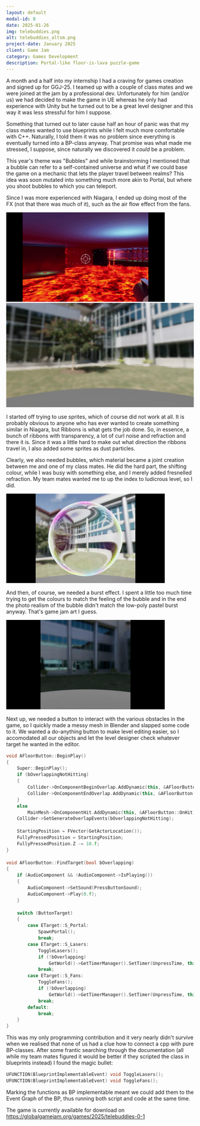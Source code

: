 ```yaml
---
layout: default
modal-id: 8
date: 2025-01-26
img: telebuddies.png
alt: telebuddies_altsm.png
project-date: January 2025
client: Game Jam
category: Games Development
description: Portal-like floor-is-lava puzzle-game
---
```

A month and a half into my internship I had a craving for games creation and signed up for GGJ-25. I teamed up with a couple of class mates and we were joined at the jam by a professional dev. Unfortunately for him (and/or us) we had decided to make the game in UE whereas he only had experience with Unity but he turned out to be a great level designer and this way it was less stressful for him I suppose.

Something that turned out to later cause half an hour of panic was that my class mates wanted to use blueprints while I felt much more comfortable with C++. Naturally, I told them it was no problem since everything is eventually turned into a BP-class anyway. That promise was what made me stressed, I suppose, since naturally we discovered it *could* be a problem.

This year's theme was "Bubbles" and while brainstorming I mentioned that a bubble can refer to a self-contained universe and what if we could base the game on a mechanic that lets the player travel between realms? This idea was soon mutated into something much more akin to Portal, but where you shoot bubbles to which you can teleport.

Since I was more experienced with Niagara, I ended up doing most of the FX (not that there was much of it), such as the air flow effect from the fans.

![Bubbles need air](img/portfolio/TeleBuddies/TB_fan.gif "I guess this is fan art.")
![Captured air](img/portfolio/TeleBuddies/TB_airflow.png "The air is still. Get it?")

I started off trying to use sprites, which of course did not work at all. It is probably obvious to anyone who has ever wanted to create something similar in Niagara, but Ribbons is what gets the job done. So, in essence, a bunch of ribbons with transparency, a lot of curl noise and refraction and there it is. Since it was a little hard to make out what direction the ribbons travel in, I also added some sprites as dust particles.

Clearly, we also needed bubbles, which material became a joint creation between me and one of my class mates. He did the hard part, the shifting colour, while I was busy with something else, and I merely added fresnelled refraction. My team mates wanted me to up the index to ludicrous level, so I did.

![Bubble!](img/portfolio/TeleBuddies/TB_bubble.gif "Now all we need is Bobble.")

And then, of course, we needed a burst effect. I spent a little too much time trying to get the colours to match the feeling of the bubble and in the end the photo realism of the bubble didn't match the low-poly pastel burst anyway. That's game jam art I guess.

![Pop!](img/portfolio/TeleBuddies/TB_burst.gif "Don't poppa me or I'll poppa you!")

Next up, we needed a button to interact with the various obstacles in the game, so I quickly made a messy mesh in Blender and slapped some code to it. We wanted a do-anything button to make level editing easier, so I accomodated all our objects and let the level designer check whatever target he wanted in the editor.

```cpp
void AFloorButton::BeginPlay()
{
	Super::BeginPlay();
	if (bOverlappingNotHitting)
	{
		Collider->OnComponentBeginOverlap.AddDynamic(this, &AFloorButton::OnOverlap);
		Collider->OnComponentEndOverlap.AddDynamic(this, &AFloorButton::OnOverlapEnd);
	}
	else
		MainMesh->OnComponentHit.AddDynamic(this, &AFloorButton::OnHit);
	Collider->SetGenerateOverlapEvents(bOverlappingNotHitting);

	StartingPosition = FVector(GetActorLocation());
	FullyPressedPosition = StartingPosition;
	FullyPressedPosition.Z -= 10.f;
}

void AFloorButton::FindTarget(bool bOverlapping)
{
	if (AudioComponent && !AudioComponent->IsPlaying())
	{
		AudioComponent->SetSound(PressButtonSound);
		AudioComponent->Play(0.f);
	}
	
	switch (ButtonTarget)
	{
		case ETarget::S_Portal:
			SpawnPortal();
			break;
		case ETarget::S_Lasers:
			ToggleLasers();
			if (!bOverlapping)
				GetWorld()->GetTimerManager().SetTimer(UnpressTime, this, &AFloorButton::Unpress, 1.f, false);
			break;
		case ETarget::S_Fans:
			ToggleFans();
			if (!bOverlapping)
				GetWorld()->GetTimerManager().SetTimer(UnpressTime, this, &AFloorButton::Unpress, 1.f, false);
			break;
		default:
			break;
	}
}
``` 

This was my only programming contribution and it very nearly didn't survive when we realised that none of us had a clue how to connect a cpp with pure BP-classes. After some frantic searching through the documentation (all while my team mates figured it would be better if they scripted the class in blueprints instead) I found the magic bullet:

```cpp
UFUNCTION(BlueprintImplementableEvent) void ToggleLasers();
UFUNCTION(BlueprintImplementableEvent) void ToggleFans();
```

Marking the functions as BP implementable meant we could add them to the Event Graph of the BP, thus running both script and code at the same time.

The game is currently available for download on  
https://globalgamejam.org/games/2025/telebuddies-0-1